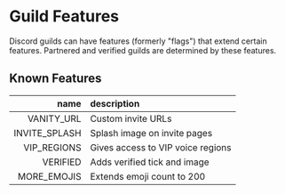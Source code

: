 # Guild Features
Discord guilds can have features (formerly "flags") that extend certain features.
Partnered and verified guilds are determined by these features.

## Known Features
| name | description |
| --: | :-- |
| VANITY\_URL | Custom invite URLs |
| INVITE\_SPLASH | Splash image on invite pages |
| VIP\_REGIONS | Gives access to VIP voice regions |
| VERIFIED | Adds verified tick and image |
| MORE\_EMOJIS | Extends emoji count to 200 |